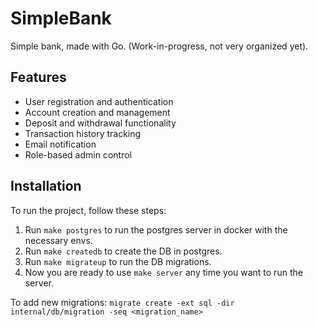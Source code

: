 # SimpleBank

Simple bank, made with Go. (Work-in-progress, not very organized yet).

## Features

- User registration and authentication
- Account creation and management
- Deposit and withdrawal functionality
- Transaction history tracking
- Email notification
- Role-based admin control

## Installation

To run the project, follow these steps:

1. Run `make postgres` to run the postgres server in docker with the necessary envs.
2. Run `make createdb` to create the DB in postgres.
3. Run `make migrateup` to run the DB migrations.
4. Now you are ready to use `make server` any time you want to run the server.

To add new migrations:
`migrate create -ext sql -dir internal/db/migration -seq <migration_name>`
